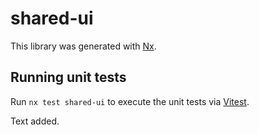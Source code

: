 # shared-ui

This library was generated with [Nx](https://nx.dev).

## Running unit tests

Run `nx test shared-ui` to execute the unit tests via [Vitest](https://vitest.dev/).

Text added.
